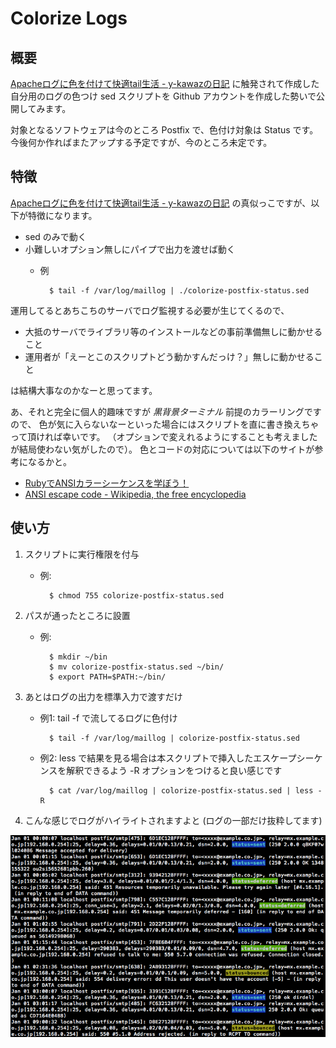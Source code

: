 Colorize Logs
==========

概要
----------

[Apacheログに色を付けて快適tail生活 - y-kawazの日記](http://d.hatena.ne.jp/y-kawaz/20110713/1310532417) に触発されて作成した
自分用のログの色つけ sed スクリプトを Github アカウントを作成した勢いで公開してみます。

対象となるソフトウェアは今のところ Postfix で、色付け対象は Status です。
今後何か作ればまたアップする予定ですが、今のところ未定です。

特徴
----------

[Apacheログに色を付けて快適tail生活 - y-kawazの日記](http://d.hatena.ne.jp/y-kawaz/20110713/1310532417) の真似っこですが、以下が特徴になります。

- sed のみで動く
- 小難しいオプション無しにパイプで出力を渡せば動く
    - 例

	        $ tail -f /var/log/maillog | ./colorize-postfix-status.sed

運用してるとあちこちのサーバでログ監視する必要が生じてくるので、

- 大抵のサーバでライブラリ等のインストールなどの事前準備無しに動かせること
- 運用者が「えーとこのスクリプトどう動かすんだっけ？」無しに動かせること

は結構大事なのかなーと思ってます。

あ、それと完全に個人的趣味ですが *黒背景ターミナル* 前提のカラーリングですので、
色が気に入らないなーといった場合にはスクリプトを直に書き換えちゃって頂ければ幸いです。
（オプションで変えれるようにすることも考えましたが結局使わない気がしたので）。
色とコードの対応については以下のサイトが参考になるかと。

- [RubyでANSIカラーシーケンスを学ぼう！](http://melborne.github.com/2010/11/07/Ruby-ANSI/)
- [ANSI escape code - Wikipedia, the free encyclopedia](http://en.wikipedia.org/wiki/ANSI_escape_code)


使い方
----------

1. スクリプトに実行権限を付与
    - 例: 

            $ chmod 755 colorize-postfix-status.sed
1. パスが通ったところに設置
    - 例: 

            $ mkdir ~/bin
            $ mv colorize-postfix-status.sed ~/bin/
            $ export PATH=$PATH:~/bin/

1. あとはログの出力を標準入力で渡すだけ
    - 例1: tail -f で流してるログに色付け

	        $ tail -f /var/log/maillog | colorize-postfix-status.sed

    - 例2: less で結果を見る場合は本スクリプトで挿入したエスケープシーケンスを解釈できるよう -R 
	  オプションをつけると良い感じです

	        $ cat /var/log/maillog | colorize-postfix-status.sed | less -R

1. こんな感じでログがハイライトされますよと (ログの一部だけ抜粋してます)

![Screen Shot](screen-shot01.png)
